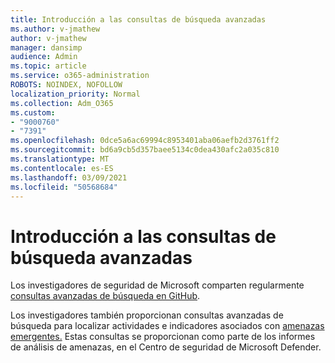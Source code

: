 ```yaml
---
title: Introducción a las consultas de búsqueda avanzadas
ms.author: v-jmathew
author: v-jmathew
manager: dansimp
audience: Admin
ms.topic: article
ms.service: o365-administration
ROBOTS: NOINDEX, NOFOLLOW
localization_priority: Normal
ms.collection: Adm_O365
ms.custom:
- "9000760"
- "7391"
ms.openlocfilehash: 0dce5a6ac69994c8953401aba06aefb2d3761ff2
ms.sourcegitcommit: bd6a9cb5d357baee5134c0dea430afc2a035c810
ms.translationtype: MT
ms.contentlocale: es-ES
ms.lasthandoff: 03/09/2021
ms.locfileid: "50568684"
---
```

# <a name="get-started-with-advanced-hunting-queries"></a>Introducción a las consultas de búsqueda avanzadas

Los investigadores de seguridad de Microsoft comparten regularmente [consultas avanzadas de búsqueda en GitHub](https://go.microsoft.com/fwlink/?linkid=2144624).

Los investigadores también proporcionan consultas avanzadas de búsqueda para localizar actividades e indicadores asociados con [amenazas emergentes.](https://go.microsoft.com/fwlink/?linkid=2145808) Estas consultas se proporcionan como parte de los informes de análisis de amenazas, en el Centro de seguridad de Microsoft Defender.
